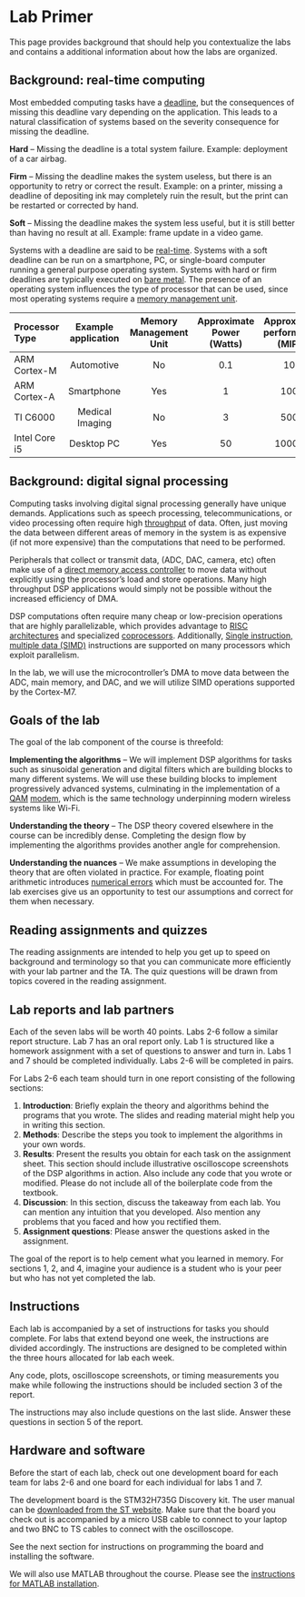 # Lab Primer

This page provides background that should help you contextualize the labs and contains a additional information about how the labs are organized. 

## Background: real-time computing

Most embedded computing tasks have a [deadline][1], but the consequences of missing this deadline vary depending on the application. This leads to a natural classification of systems based on the severity consequence for missing the deadline.

**Hard** – Missing the deadline is a total system failure. Example: deployment of a car airbag.

**Firm** – Missing the deadline makes the system useless, but there is an opportunity to retry or correct the result. Example: on a printer, missing a deadline of depositing ink may completely ruin the result, but the print can be restarted or corrected by hand.

**Soft** – Missing the deadline makes the system less useful, but it is still better than having no result at all. Example: frame update in a video game.

Systems with a deadline are said to be [real-time][2]. Systems with a soft deadline can be run on a smartphone, PC, or single-board computer running a general purpose operating system. Systems with hard or firm deadlines are typically executed on [bare metal][3]. The presence of an operating system influences the type of processor that can be used, since most operating systems require a [memory management unit][4].

| Processor Type	| Example application	| Memory Management Unit	| Approximate Power (Watts) | Approximate performance (MIPS)|
| :---        		| :----:   				| :----:   					| :----:   					| :----:						|
| ARM Cortex-M   	| Automotive			| No						| 0.1	  					| 100							|
| ARM Cortex-A   	| Smartphone			| Yes   					| 1							| 1000							|
| TI C6000     		| Medical Imaging		| No	  					| 3		   					| 5000							|
| Intel Core i5		| Desktop PC			| Yes	 					| 50	   					| 100000						|

## Background: digital signal processing

Computing tasks involving digital signal processing generally have unique demands. Applications such as speech processing, telecommunications, or video processing often require high [throughput][5] of data. Often, just moving the data between different areas of memory in the system is as expensive (if not more expensive) than the computations that need to be performed.
 
Peripherals that collect or transmit data, (ADC, DAC, camera, etc) often make use of a [direct memory access controller][6] to move data without explicitly using the processor’s load and store operations. Many high throughput DSP applications would simply not be possible without the increased efficiency of DMA.

DSP computations often require many cheap or low-precision operations that are highly parallelizable, which provides advantage to [RISC architectures][7] and specialized [coprocessors][8]. Additionally, [Single instruction, multiple data (SIMD)][9] instructions are supported on many processors which exploit parallelism.

In the lab, we will use the microcontroller’s DMA to move data between the ADC, main memory, and DAC, and we will utilize SIMD operations supported by the Cortex-M7.

## Goals of the lab

The goal of the lab component of the course is threefold:

**Implementing the algorithms** – We will implement DSP algorithms for tasks such as sinusoidal generation and digital filters which are building blocks to many different systems. We will use these building blocks to implement progressively advanced systems, culminating in the implementation of a [QAM][10] [modem][11], which is the same technology underpinning modern wireless systems like Wi-Fi.

**Understanding the theory** – The DSP theory covered elsewhere in the course can be incredibly dense. Completing the design flow by implementing the algorithms provides another angle for comprehension.

**Understanding the nuances** – We make assumptions in developing the theory that are often violated in practice. For example, floating point arithmetic introduces [numerical errors][12] which must be accounted for. The lab exercises give us an opportunity to test our assumptions and correct for them when necessary.

## Reading assignments and quizzes

The reading assignments are intended to help you get up to speed on background and terminology so that you can communicate more efficiently with your lab partner and the TA. The quiz questions will be drawn from topics covered in the reading assignment.

## Lab reports and lab partners

Each of the seven labs will be worth 40 points. Labs 2-6 follow a similar report structure. Lab 7 has an oral report only. Lab 1 is structured like a homework assignment with a set of questions to answer and turn in. Labs 1 and 7 should be completed individually. Labs 2-6 will be completed in pairs.

For Labs 2-6 each team should turn in one report consisting of the following sections:
1.	**Introduction**: Briefly explain the theory and algorithms behind the programs that you wrote. The slides and reading material might help you in writing this section.
2.	**Methods**: Describe the steps you took to implement the algorithms in your own words. 
3.	**Results**: Present the results you obtain for each task on the assignment sheet. This section should include illustrative oscilloscope screenshots of the DSP algorithms in action. Also include any code that you wrote or modified. Please do not include all of the boilerplate code from the textbook.
4.	**Discussion**: In this section, discuss the takeaway from each lab. You can mention any intuition that you developed. Also mention any problems that you faced and how you rectified them.
5.	**Assignment questions**: Please answer the questions asked in the assignment.

The goal of the report is to help cement what you learned in memory. For sections 1, 2, and 4, imagine your audience is a student who is your peer but who has not yet completed the lab.

## Instructions

Each lab is accompanied by a set of instructions for tasks you should complete. For labs that extend beyond one week, the instructions are divided accordingly. The instructions are designed to be completed within the three hours allocated for lab each week. 

Any code, plots, oscilloscope screenshots, or timing measurements you make while following the instructions should be included section 3 of the report.

The instructions may also include questions on the last slide. Answer these questions in section 5 of the report.

## Hardware and software
Before the start of each lab, check out one development board for each team for labs 2-6 and one board for each individual for labs 1 and 7.

The development board is the STM32H735G Discovery kit. The user manual can be [downloaded from the ST website][13]. Make sure that the board you check out is accompanied by a micro USB cable to connect to your laptop and two BNC to TS cables to connect with the oscilloscope.

See the next section for instructions on programming the board and installing the software.

We will also use MATLAB throughout the course. Please see the [instructions for MATLAB installation][14].

[1]:https://en.wikipedia.org/wiki/Time_limit
[2]:https://en.wikipedia.org/wiki/Real-time_computing
[3]:https://en.wikipedia.org/wiki/Bare_machine
[4]:https://en.wikipedia.org/wiki/Memory_management_unit
[5]:https://en.wikipedia.org/wiki/Throughput
[6]:https://en.wikipedia.org/wiki/Direct_memory_access
[7]:https://en.wikipedia.org/wiki/Reduced_instruction_set_computer
[8]:https://en.wikipedia.org/wiki/Coprocessor
[9]:https://en.wikipedia.org/wiki/SIMD
[10]:https://en.wikipedia.org/wiki/Quadrature_amplitude_modulation
[11]:https://en.wikipedia.org/wiki/Modem
[12]:https://en.wikipedia.org/wiki/Floating-point_arithmetic#Accuracy_problems
[13]:https://www.st.com/resource/en/user_manual/dm00682073-discovery-kit-with-stm32h735ig-mcu-stmicroelectronics.pdf
[14]:http://users.ece.utexas.edu/~bevans/courses/realtime/homework/matlab.html
